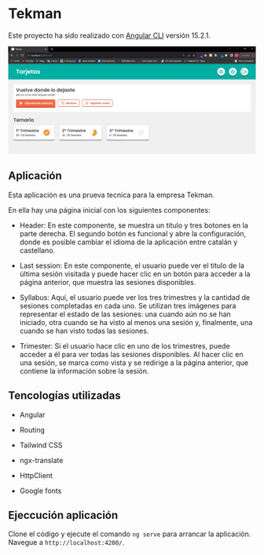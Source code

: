# Tekman

Este proyecto ha sido realizado con [Angular CLI](https://github.com/angular/angular-cli) versión 15.2.1.

![application screenshot](src/assets/tekman.png)

## Aplicación

Esta aplicación es una prueva tecnica para la empresa Tekman.

En ella hay una página inicial con los siguientes componentes:

- Header: En este componente, se muestra un título y tres botones en la parte derecha. El segundo botón es funcional y abre la configuración, donde es posible cambiar el idioma de la aplicación entre catalán y castellano.

- Last session: En este componente, el usuario puede ver el título de la última sesión visitada y puede hacer clic en un botón para acceder a la página anterior, que muestra las sesiones disponibles.

- Syllabus: Aquí, el usuario puede ver los tres trimestres y la cantidad de sesiones completadas en cada uno. Se utilizan tres imágenes para representar el estado de las sesiones: una cuando aún no se han iniciado, otra cuando se ha visto al menos una sesión y, finalmente, una cuando se han visto todas las sesiones.

- Trimester: Si el usuario hace clic en uno de los trimestres, puede acceder a él para ver todas las sesiones disponibles. Al hacer clic en una sesión, se marca como vista y se redirige a la página anterior, que contiene la información sobre la sesión.

## Tencologías utilizadas

- Angular

- Routing

- Tailwind CSS

- ngx-translate

- HttpClient

- Google fonts

## Ejeccución aplicación

Clone el código y ejecute el comando `ng serve` para arrancar la aplicación. Navegue a `http://localhost:4200/`.
